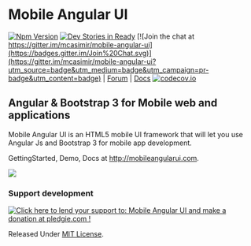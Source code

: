 # Mobile Angular UI

[![Npm Version](https://badge.fury.io/js/mobile-angular-ui.svg)](https://www.npmjs.com/package/mobile-angular-ui)
[![Dev Stories in Ready](https://badge.waffle.io/mcasimir/mobile-angular-ui.png?label=ready&title=Stories)](https://waffle.io/mcasimir/mobile-angular-ui)
[![Join the chat at https://gitter.im/mcasimir/mobile-angular-ui](https://badges.gitter.im/Join%20Chat.svg)](https://gitter.im/mcasimir/mobile-angular-ui?utm_source=badge&utm_medium=badge&utm_campaign=pr-badge&utm_content=badge) | [Forum](http://mobileangularui.com/forum/) | [Docs](http://mobileangularui.com/docs/)
[![codecov.io](https://codecov.io/github/mcasimir/mobile-angular-ui/coverage.svg?branch=master)](https://codecov.io/github/mcasimir/mobile-angular-ui?branch=master)

## Angular &amp; Bootstrap 3 for Mobile web and applications

Mobile Angular UI is an HTML5 mobile UI framework that will let you use Angular Js and Bootstrap 3 for mobile app development.

GettingStarted, Demo, Docs at http://mobileangularui.com.

![](http://mobileangularui.com/assets/img/phone.png)

### Support development

<a href='https://pledgie.com/campaigns/24868'><img alt='Click here to lend your support to: Mobile Angular UI and make a donation at pledgie.com !' src='https://pledgie.com/campaigns/24868.png?skin_name=chrome' border='0' ></a>

Released Under [MIT License](https://github.com/mcasimir/mobile-angular-ui/blob/master/LICENSE).
